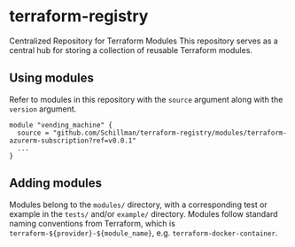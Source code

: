 # terraform-registry
Centralized Repository for Terraform Modules  This repository serves as a central hub for storing a collection of reusable Terraform modules.

## Using modules

Refer to modules in this repository with the `source` argument along with the `version` argument.
```hcl
module "vending_machine" {
  source = "github.com/Schillman/terraform-registry/modules/terraform-azurerm-subscription?ref=v0.0.1"
  ...
}
```
## Adding modules

Modules belong to the `modules/` directory, with a corresponding test or example in the
`tests/` and/or `example/` directory. Modules follow standard naming conventions from Terraform,
which is `terraform-${provider}-${module_name}`, e.g. `terraform-docker-container`.
